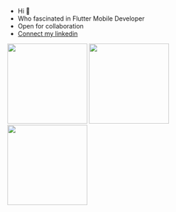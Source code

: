 - Hi 👋
- Who fascinated in Flutter Mobile Developer
- Open for collaboration
- [Connect my linkedin](https://www.linkedin.com/in/tofid)


<div>
  <img height="180em" src="https://github-readme-stats.vercel.app/api?username=tovidd&count_private=true&theme=cobalt&show_icons=true"/>
  <img height="180em" src="https://github-readme-stats.vercel.app/api/top-langs/?username=tovidd&layout=compact&langs_count=7&theme=cobalt"/>
  <img height="180em" src="https://github-profile-trophy.vercel.app/?username=tovidd&layout=compact&langs_count=7&theme=onedark"/>
</div>
